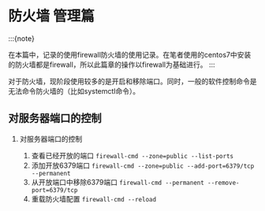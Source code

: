 # 防火墙 管理篇

:::{note}

在本篇中，记录的使用firewall防火墙的使用记录。在笔者使用的centos7中安装的防火墙都是firewall，所以此篇章的操作以firewall为基础进行。
:::

对于防火墙，现阶段使用较多的是开启和移除端口。同时，一般的软件控制命令是无法命令防火墙的（比如systemctl命令）。

## 对服务器端口的控制

1. 对服务器端口的控制

   1. 查看已经开放的端口 `firewall-cmd --zone=public --list-ports`
   2. 添加开放6379端口 `firewall-cmd --zone=public --add-port=6379/tcp --permanent`
   3. 从开放端口中移除6379端口 `firewall-cmd --permanent --remove-port=6379/tcp`
   4. 重载防火墙配置 `firewall-cmd --reload`
